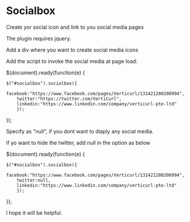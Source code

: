 # Socialbox
Create yor social icon and link to you social media pages

The plugin requires jquery.

Add a div where you want to create social media icons


<div id='socialbox'> </div>

Add the script to invoke the social media at page load:

$(document).ready(function(e) {
	
    $("#socialbox").socialbox({
		facebook:"https://www.facebook.com/pages/Verticurl/131421280208994",
		twitter:"https://twitter.com/VertiCurl",
		linkedin:"https://www.linkedin.com/company/verticurl-pte-ltd"
		});
});


Specify as "null", if you dont want to diaply any social media.

if yo want to hide the twitter, add null in the option as below

$(document).ready(function(e) {
	
    $("#socialbox").socialbox({
		facebook:"https://www.facebook.com/pages/Verticurl/131421280208994",
		twitter:null,
		linkedin:"https://www.linkedin.com/company/verticurl-pte-ltd"
		});
});

I hope it will be helpful.
